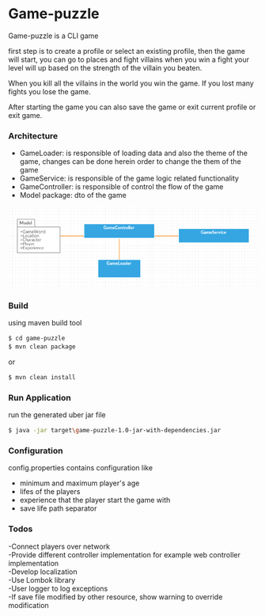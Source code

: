 
# Game-puzzle


Game-puzzle is a CLI game

first step is to create a profile or select an existing profile, then the game will start, you can go to places and fight villains
when you win a fight your level will up based on the strength of the villain you beaten.

When you kill all the villains in the world you win the game. If you lost many fights you lose the game.

After starting the game you can also save the game or exit current profile or exit game.

### Architecture

* GameLoader: is responsible of loading data and also the theme of the game, changes can be done herein order to change the them of the game
* GameService: is responsible of the game logic related functionality
* GameController: is responsible of control the flow of the game
* Model package: dto of the game

![Image of design](https://raw.githubusercontent.com/motazEmad/game-puzzle/master/design.png)

### Build
using maven build tool
```sh
$ cd game-puzzle
$ mvn clean package
```
or

```sh
$ mvn clean install
```

### Run Application
run the generated uber jar file

```sh
$ java -jar target\game-puzzle-1.0-jar-with-dependencies.jar
```

### Configuration 
config.properties contains configuration like <br>

- minimum and maximum player's age <br>
- lifes of the players<br>
- experience that the player start the game with<br>
- save life path separator 

### Todos

-Connect players over network <br>
-Provide different controller implementation for example web controller implementation<br>
-Develop localization <br>
-Use Lombok library <br>
-User logger to log exceptions<br>
-If save file modified by other resource, show warning to override modification<br>
